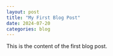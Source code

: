 ```yaml
---
layout: post
title: "My First Blog Post"
date: 2024-07-20
categories: blog
---
```


This is the content of the first blog post.
